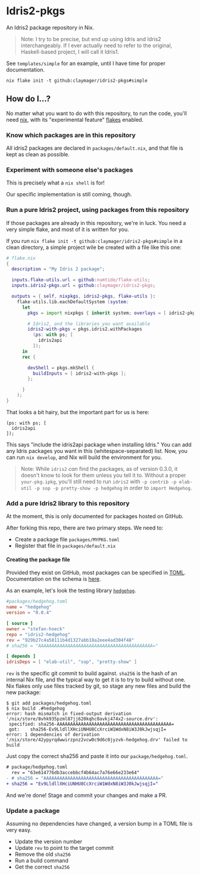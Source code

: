 # Idris2-pkgs

An Idris2 package repository in Nix.

> Note: I try to be precise, but end up using Idris and Idris2 interchangeably. If I ever actually need to refer to the original, Haskell-based project, I will call it Idris1.

See `templates/simple` for an example, until I have time for proper documentation.

`nix flake init -t github:claymager/idris2-pkgs#simple`

## How do I...?

No matter what you want to do with this repository, to run the code, you'll need [nix]( https://nixos.org/download.html), with its "experimental feature" [flakes](https://nixos.wiki/wiki/Flakes) enabled.

### Know which packages are in this repository

All idris2 packages are declared in `packages/default.nix`, and that file is kept as clean as possible.

### Experiment with someone else's packages

This is precisely what a `nix shell` is for!

Our specific implementation is still coming, though.

### Run a pure Idris2 project, using packages from this repository

If those packages are already in this repository, we're in luck. You need a very simple flake, and most of it is written for you.

If you run `nix flake init -t github:claymager/idris2-pkgs#simple` in a clean directory, a simple project wile be created with a file like this one:

```nix
# flake.nix
{
  description = "My Idris 2 package";

  inputs.flake-utils.url = github:numtide/flake-utils;
  inputs.idris2-pkgs.url = github:claymager/idris2-pkgs;

  outputs = { self, nixpkgs, idris2-pkgs, flake-utils }:
    flake-utils.lib.eachDefaultSystem (system:
      let
        pkgs = import nixpkgs { inherit system; overlays = [ idris2-pkgs.overlay ]; };

        # Idris2, and the libraries you want available
        idris2-with-pkgs = pkgs.idris2.withPackages
          (ps: with ps; [
            idris2api
          ]);
      in
      rec {

        devShell = pkgs.mkShell {
          buildInputs = [ idris2-with-pkgs ];
        };

      }
    );
}
```

That looks a bit hairy, but the important part for us is here:

```
(ps: with ps; [
  idris2api
]);
```

This says "include the idris2api package when installing Idris." You can add any Idris packages you want in this (whitespace-separated) list. Now, you can run `nix develop`, and Nix will build the environment for you.

> Note: While `idris2` *can* find the packages, as of version 0.3.0, it doesn't know to look for them unless you tell it to. Without a proper `your-pkg.ipkg`, you'll still need to run `idris2` with `-p contrib -p elab-util -p sop -p pretty-show -p hedgehog` in order to `import Hedgehog`.

### Add a pure Idris2 library to this repository

At the moment, this is only documented for packages hosted on GitHub.

After forking this repo, there are two primary steps. We need to:
 - Create a package file `packages/MYPKG.toml`
 - Register that file in `packages/default.nix`

#### Creating the package file

Provided they exist on GitHub, most packages can be specified in [TOML](https://toml.io/en/). Documentation on the schema is [here](./doc/callToml.md).

As an example, let's look the testing library [`hedgehog`](https://github.com/stefan-hoeck/idris2-hedgehog).


```toml
#packages/hedgehog.toml
name = "hedgehog"
version = "0.0.4"

[ source ]
owner = "stefan-hoeck"
repo = "idris2-hedgehog"
rev = "929b27c4a58111b4d1327abb18a2eee4ad304f48"
# sha256 = "AAAAAAAAAAAAAAAAAAAAAAAAAAAAAAAAAAAAAAAAAAA="

[ depends ]
idrisDeps = [ "elab-util", "sop", "pretty-show" ]
```

`rev` is the specific git commit to build against. `sha256` is the hash of an internal Nix file, and the typical way to get it is to try to build without one.
Nix flakes only use files tracked by git, so stage any new files and build the new package:

```
$ git add packages/hedgehog.toml
$ nix build .#hedgehog
error: hash mismatch in fixed-output derivation '/nix/store/8vhk935pzml87jj620kqhc0avkj474x2-source.drv':
 specified: sha256-AAAAAAAAAAAAAAAAAAAAAAAAAAAAAAAAAAAAAAAAAAA=
 got:    sha256-Ev9LldllXHciUNHU8CcXrciW1WdxN8iW3J0kJwjsqjI=
error: 1 dependencies of derivation '/nix/store/42ypyrqdwwirzpnz2vcw0c9d6c0jyzvk-hedgehog.drv' failed to build
```

Just copy the correct sha256 and paste it into our `package/hedgehog.toml`.

```patch
# package/hedgehog.toml
  rev = "63e614776db3accebbcf4b64ac7a76e66e233e64"
- # sha256 = "AAAAAAAAAAAAAAAAAAAAAAAAAAAAAAAAAAAAAAAAAAA="
+ sha256 = "Ev9LldllXHciUNHU8CcXrciW1WdxN8iW3J0kJwjsqjI="

```
And we're done! Stage and commit your changes and make a PR.

### Update a package

Assuming no dependencies have changed, a version bump in a TOML file is very easy.
 - Update the version number
 - Update `rev` to point to the target commit
 - Remove the old `sha256`
 - Run a build command
 - Get the correct `sha256`

